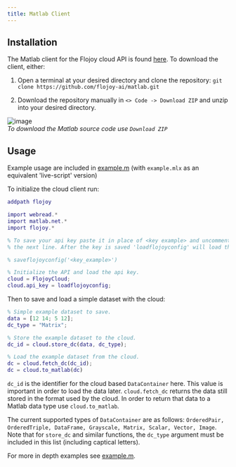 ```yaml
---
title: Matlab Client
---
```


## Installation

The Matlab client for the Flojoy cloud API is found [here](https://github.com/flojoy-ai/matlab). To download the client, either: 

1. Open a terminal at your desired directory and clone the repository: `git clone https://github.com/flojoy-ai/matlab.git`

2. Download the repository manually in `<> Code -> Download ZIP` and unzip into your desired directory.

![image](/img/cloud/download.png)
*<br/>To download the Matlab source code use `Download ZIP`*

## Usage

Example usage are included in [example.m](https://github.com/flojoy-ai/matlab/blob/main/examples.m) (with `example.mlx` as an equivalent 'live-script' version)

To initialize the cloud client run:

```matlab
addpath flojoy

import webread.*
import matlab.net.*
import flojoy.*

% To save your api key paste it in place of <key example> and uncomment 
% the next line. After the key is saved 'loadflojoyconfig' will load the key.

% saveflojoyconfig('<key_example>')

% Initialize the API and load the api key.
cloud = FlojoyCloud;
cloud.api_key = loadflojoyconfig;
```

Then to save and load a simple dataset with the cloud: 

```matlab
% Simple example dataset to save.
data = [12 14; 5 12];
dc_type = "Matrix";

% Store the example dataset to the cloud.
dc_id = cloud.store_dc(data, dc_type);

% Load the example dataset from the cloud.
dc = cloud.fetch_dc(dc_id);
dc = cloud.to_matlab(dc)
```

`dc_id` is the identifier for the cloud based `DataContainer` here. This value is important in order to load the data later. `cloud.fetch_dc` returns the data still stored in the format used by the cloud. In order to return that data to a Matlab data type use `cloud.to_matlab`.

The current supported types of `DataContainer` are as follows: 
`OrderedPair, OrderedTriple, DataFrame, Grayscale, Matrix, Scalar, Vector, Image`. Note that for `store_dc` and similar functions, the `dc_type` argument must be included in this list (including captical letters).

For more in depth examples see [example.m](https://github.com/flojoy-ai/matlab/blob/main/examples.m).